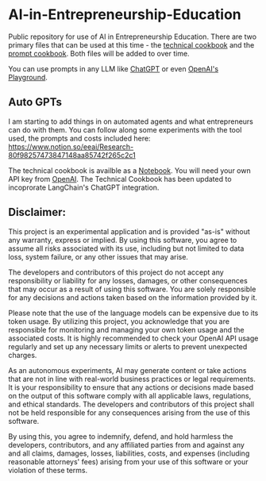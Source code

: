 # AI-in-Entrepreneurship-Education
Public repository for use of AI in Entrepreneurship Education.
There are two primary files that can be used at this time - the [technical cookbook](https://github.com/josephdfox/AI-in-Entrepreneurship-Education/blob/main/AIEE-Cookbook-Online.ipynb) and the [prompt cookbook](https://github.com/josephdfox/AI-in-Entrepreneurship-Education/blob/main/AIEE-Cookbook-Prompts.ipynb). Both files will be added to over time.

You can use prompts in any LLM like [ChatGPT](https://chat.openai.com/) or even [OpenAI's Playground](https://platform.openai.com/playground). 

## Auto GPTs

I am starting to add things in on automated agents and what entrepreneurs can do with them. You can follow along some experiments with the tool used, the prompts and costs included here: https://www.notion.so/eeai/Research-80f98257473847148aa85742f265c2c1

The technical cookbook is availble as a [Notebook](https://jupyter.org/). You will need your own API key from [OpenAI](https://openai.com/). The Technical Cookbook has been updated to incoprorate LangChain's ChatGPT integration. 

## Disclaimer:
This project is an experimental application and is provided "as-is" without any warranty, express or implied. By using this software, you agree to assume all risks associated with its use, including but not limited to data loss, system failure, or any other issues that may arise.

The developers and contributors of this project do not accept any responsibility or liability for any losses, damages, or other consequences that may occur as a result of using this software. You are solely responsible for any decisions and actions taken based on the information provided by it.

Please note that the use of the language models can be expensive due to its token usage. By utilizing this project, you acknowledge that you are responsible for monitoring and managing your own token usage and the associated costs. It is highly recommended to check your OpenAI API usage regularly and set up any necessary limits or alerts to prevent unexpected charges.

As an autonomous experiments, AI may generate content or take actions that are not in line with real-world business practices or legal requirements. It is your responsibility to ensure that any actions or decisions made based on the output of this software comply with all applicable laws, regulations, and ethical standards. The developers and contributors of this project shall not be held responsible for any consequences arising from the use of this software.

By using this, you agree to indemnify, defend, and hold harmless the developers, contributors, and any affiliated parties from and against any and all claims, damages, losses, liabilities, costs, and expenses (including reasonable attorneys' fees) arising from your use of this software or your violation of these terms.
